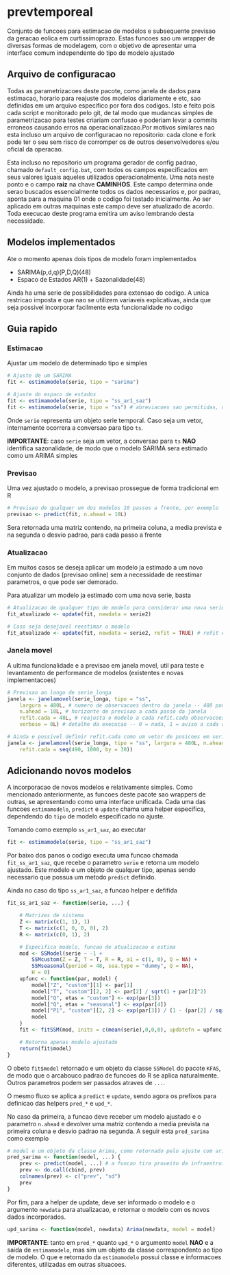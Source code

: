 # prevtemporeal

Conjunto de funcoes para estimacao de modelos e subsequente previsao da geracao eolica em
curtissimoprazo. Estas funcoes sao um wrapper de diversas formas de modelagem, com o objetivo de
apresentar uma interface comum independente do tipo de modelo ajustado

## Arquivo de configuracao

Todas as parametrizacoes deste pacote, como janela de dados para estimacao, horario para reajuste
dos modelos diariamente e etc, sao definidas em um arquivo especifico por fora dos codigos. Isto e
feito pois cada script e monitorado pelo git, de tal modo que mudancas simples de parametrizacao
para testes criariam confusao e poderiam levar a commits erroneos causando erros na
operacionalizacao.Por motivos similares nao esta incluso um arquivo de configuracao no repositorio:
cada clone e fork pode ter o seu sem risco de corromper os de outros desenvolvedores e/ou oficial da
operacao.

Esta incluso no repositorio um programa gerador de config padrao, chamado `default_config.bat`, com
todos os campos especificados em seus valores iguais aqueles utilizados operacionalmente. Uma nota
neste ponto e o campo **raiz** na chave **CAMINHOS**. Este campo determina onde serao buscados
essencialmente todos os dados necessarios e, por padrao, aponta para a maquina 01 onde o codigo foi
testado inicialmente. Ao ser aplicado em outras maquinas este campo deve ser atualizado de acordo.
Toda execucao deste programa emitira um aviso lembrando desta necessidade.

## Modelos implementados

Ate o momento apenas dois tipos de modelo foram implementados

* SARIMA(p,d,q)(P,D,Q)(48)
* Espaco de Estados AR(1) + Sazonalidade(48)

Ainda ha uma serie de possibilidades para extensao do codigo. A unica restricao imposta e que nao se
utilizem variaveis explicativas, ainda que seja possivel incorporar facilmente esta funcionalidade
no codigo

## Guia rapido

### Estimacao

Ajustar um modelo de determinado tipo e simples

```r
# Ajuste de um SARIMA
fit <- estimamodelo(serie, tipo = "sarima")

# Ajuste do espaco de estados
fit <- estimamodelo(serie, tipo = "ss_ar1_saz")
fit <- estimamodelo(serie, tipo = "ss") # abreviacoes sao permitidas, contanto que haja match unico
```

Onde `serie` representa um objeto serie temporal. Caso seja um vetor, internamente ocorrera a
conversao para tipo `ts`.

**IMPORTANTE**: caso `serie` seja um vetor, a conversao para `ts` **NAO** identifica sazonalidade, de
modo que o modelo SARIMA sera estimado como um ARIMA simples

### Previsao

Uma vez ajustado o modelo, a previsao prossegue de forma tradicional em R

```r
# Previsao de qualquer um dos modelos 10 passos a frente, por exemplo
previsao <- predict(fit, n.ahead = 10L)
```

Sera retornada uma matriz contendo, na primeira coluna, a media prevista e na segunda o desvio
padrao, para cada passo a frente

### Atualizacao

Em muitos casos se deseja aplicar um modelo ja estimado a um novo conjunto de dados (previsao
online) sem a necessidade de reestimar parametros, o que pode ser demorado.

Para atualizar um modelo ja estimado com uma nova serie, basta

```r
# Atualizacao de qualquer tipo de modelo para considerar uma nova serie chamada serie2
fit_atualizado <- update(fit, newdata = serie2)

# Caso seja desejavel reestimar o modelo
fit_atualizado <- update(fit, newdata = serie2, refit = TRUE) # refit e, por padrao, = FALSE
```

### Janela movel

A ultima funcionalidade e a previsao em janela movel, util para teste e levantamento de performance
de modelos (existentes e novas implementacoes)

```r
# Previsao ao longo de serie_longa
janela <- janelamovel(serie_longa, tipo = "ss", 
    largura = 480L, # numero de observacoes dentro da janela -- 480 pontos = 10 dias
    n.ahead = 10L, # horizonte de previsao a cada passo da janela
    refit.cada = 48L, # reajusta o modelo a cada refit.cada observacoes -- 48 = a cada dia
    verbose = 0L) # detalhe da execucao -- 0 = nada, 1 = aviso a cada refit, 2 = aviso a cada passo

# Ainda e possivel definir refit.cada como um vetor de posicoes em serie_longa para reajustar
janela <- janelamovel(serie_longa, tipo = "ss", largura = 480L, n.ahead = 10L,
    refit.cada = seq(490, 1000, by = 30))
```

## Adicionando novos modelos

A incorporacao de novos modelos e relativamente simples. Como mencionado anteriormente, as funcoes
deste pacote sao wrappers de outras, se apresentando como uma interface unificada. Cada uma das
funcoes `estimamodelo`, `predict` e `update` chama uma helper especifica, dependendo do `tipo` de
modelo especificado no ajuste.

Tomando como exemplo `ss_ar1_saz`, ao executar

```r
fit <- estimamodelo(serie, tipo = "ss_ar1_saz")
```

Por baixo dos panos o codigo executa uma funcao chamada `fit_ss_ar1_saz`, que recebe o parametro
`serie` e retorna um modelo ajustado. Este modelo e um objeto de qualquer tipo, apenas sendo
necessario que possua um metodo `predict` definido.

Ainda no caso do tipo `ss_ar1_saz`, a funcao helper e defifida

```r
fit_ss_ar1_saz <- function(serie, ...) {

    # Matrizes de sistema
    Z <- matrix(c(1, 1), 1)
    T <- matrix(c(1, 0, 0, 0), 2)
    R <- matrix(c(0, 1), 2)

    # Especifica modelo, funcao de atualizacao e estima
    mod <- SSModel(serie ~ -1 +
        SSMcustom(Z = Z, T = T, R = R, a1 = c(1, 0), Q = NA) + 
        SSMseasonal(period = 48, sea.type = "dummy", Q = NA), 
        H = 0)
    upfunc <- function(par, model) {
        model["Z", "custom"][1] <- par[1]
        model["T", "custom"][2, 2] <- par[2] / sqrt(1 + par[2]^2)
        model["Q", etas = "custom"] <- exp(par[3])
        model["Q", etas = "seasonal"] <- exp(par[4])
        model["P1", "custom"][2, 2] <- exp(par[3]) / (1 - (par[2] / sqrt(1 + par[2]^2))^2)
        model
    }
    fit <- fitSSM(mod, inits = c(mean(serie),0,0,0), updatefn = upfunc, method = "BFGS")

    # Retorna apenas modelo ajustado
    return(fit$model)
}
```

O obeto `fit$model` retornado e um objeto da classe `SSModel` do pacote `KFAS`, de modo que o
arcabouco padrao de funcoes do R se aplica naturalmente. Outros parametros podem ser passados
atraves de `...`.

O mesmo fluxo se aplica a `predict` e `update`, sendo agora os prefixos para definicao das helpers
`pred_*` e `upd_*`. 

No caso da primeira, a funcao deve receber um modelo ajustado e o parametro `n.ahead` e devolver uma
matriz contendo a media prevista na primeira coluna e desvio padrao na segunda. A seguir esta
`pred_sarima` como exemplo

```r
# model e um objeto da classe Arima, como retornado pelo ajuste com arima() ou forecast::Arima()
pred_sarima <- function(model, ...) {
    prev <- predict(model, ...) # a funcao tira proveito da infraestrutura de previsao ja existente
    prev <- do.call(cbind, prev)
    colnames(prev) <- c("prev", "sd")
    prev
}
```

Por fim, para a helper de update, deve ser informado o modelo e o argumento `newdata` para
atualizacao, e retornar o modelo com os novos dados incorporados.


```r
upd_sarima <- function(model, newdata) Arima(newdata, model = model)
```

**IMPORTANTE**: tanto em `pred_*` quanto `upd_*` o argumento `model` **NAO** e a saida de
`estimamodelo`, mas sim um objeto da classe correspondento ao tipo de modelo. O que e retornado da
`estimamodelo` possui classe e informacoes diferentes, utilizadas em outras situacoes.